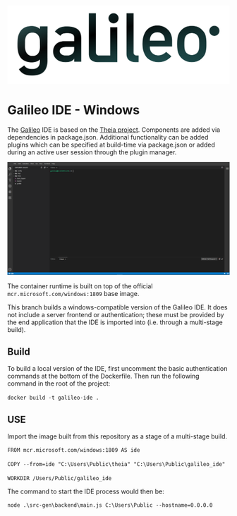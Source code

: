 ![alt](./galileo_pres.png)

# Galileo IDE - Windows

The [Galileo](https://hypernetlabs.io/galileo/) IDE is based on the [Theia project](https://theia-ide.org/).
Components are added via dependencies in package.json. Additional functionality can be added plugins which can
be specified at build-time via package.json or added during an active user session through the plugin manager. 

![alt](./screenshot.png)

The container runtime is built on top of the official `mcr.microsoft.com/windows:1809` base image. 

This branch builds a windows-compatible version of the Galileo IDE. It does not 
include a server frontend or authentication; these must be provided by the end application
that the IDE is imported into (i.e. through a multi-stage build).

## Build

To build a local version of the IDE, first uncomment the basic authentication commands at 
the bottom of the Dockerfile. Then run the following command in the root of the project:

`docker build -t galileo-ide .`

## USE

Import the image built from this repository as a stage of a multi-stage build. 

```
FROM mcr.microsoft.com/windows:1809 AS ide

COPY --from=ide "C:\Users\Public\theia" "C:\Users\Public\galileo_ide"

WORKDIR /Users/Public/galileo_ide
```

The command to start the IDE process would then be:

```
node .\src-gen\backend\main.js C:\Users\Public --hostname=0.0.0.0
```
